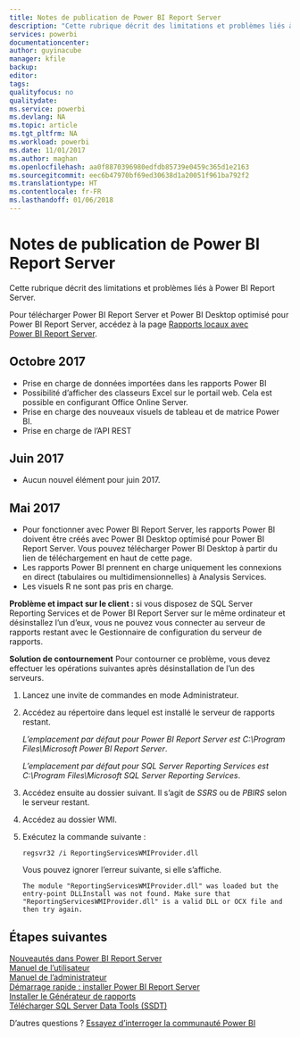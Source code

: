 ```yaml
---
title: Notes de publication de Power BI Report Server
description: "Cette rubrique décrit des limitations et problèmes liés à Power BI Report Server."
services: powerbi
documentationcenter: 
author: guyinacube
manager: kfile
backup: 
editor: 
tags: 
qualityfocus: no
qualitydate: 
ms.service: powerbi
ms.devlang: NA
ms.topic: article
ms.tgt_pltfrm: NA
ms.workload: powerbi
ms.date: 11/01/2017
ms.author: maghan
ms.openlocfilehash: aa0f8870396980edfdb85739e0459c365d1e2163
ms.sourcegitcommit: eec6b47970bf69ed30638d1a20051f961ba792f2
ms.translationtype: HT
ms.contentlocale: fr-FR
ms.lasthandoff: 01/06/2018
---
```

# <a name="power-bi-report-server-release-notes"></a>Notes de publication de Power BI Report Server
Cette rubrique décrit des limitations et problèmes liés à Power BI Report Server.

Pour télécharger Power BI Report Server et Power BI Desktop optimisé pour Power BI Report Server, accédez à la page [Rapports locaux avec Power BI Report Server](https://powerbi.microsoft.com/report-server/).

## <a name="october-2017"></a>Octobre 2017
* Prise en charge de données importées dans les rapports Power BI
* Possibilité d’afficher des classeurs Excel sur le portail web. Cela est possible en configurant Office Online Server.
* Prise en charge des nouveaux visuels de tableau et de matrice Power BI.
* Prise en charge de l’API REST

## <a name="june-2017"></a>Juin 2017
* Aucun nouvel élément pour juin 2017.

## <a name="may-2017"></a>Mai 2017
* Pour fonctionner avec Power BI Report Server, les rapports Power BI doivent être créés avec Power BI Desktop optimisé pour Power BI Report Server. Vous pouvez télécharger Power BI Desktop à partir du lien de téléchargement en haut de cette page.
* Les rapports Power BI prennent en charge uniquement les connexions en direct (tabulaires ou multidimensionnelles) à Analysis Services.
* Les visuels R ne sont pas pris en charge.

**Problème et impact sur le client :** si vous disposez de SQL Server Reporting Services et de Power BI Report Server sur le même ordinateur et désinstallez l’un d’eux, vous ne pouvez vous connecter au serveur de rapports restant avec le Gestionnaire de configuration du serveur de rapports.

**Solution de contournement** Pour contourner ce problème, vous devez effectuer les opérations suivantes après désinstallation de l’un des serveurs.

1. Lancez une invite de commandes en mode Administrateur.
2. Accédez au répertoire dans lequel est installé le serveur de rapports restant.
   
    *L’emplacement par défaut pour Power BI Report Server est C:\Program Files\Microsoft Power BI Report Server*.
   
    *L’emplacement par défaut pour SQL Server Reporting Services est C:\Program Files\Microsoft SQL Server Reporting Services*.
3. Accédez ensuite au dossier suivant. Il s’agit de *SSRS* ou de *PBIRS* selon le serveur restant.
4. Accédez au dossier WMI.
5. Exécutez la commande suivante :
   
    ```
    regsvr32 /i ReportingServicesWMIProvider.dll
    ```
   
    Vous pouvez ignorer l’erreur suivante, si elle s’affiche.
   
    ```
    The module "ReportingServicesWMIProvider.dll" was loaded but the entry-point DLLInstall was not found. Make sure that "ReportingServicesWMIProvider.dll" is a valid DLL or OCX file and then try again.
    ```

## <a name="next-steps"></a>Étapes suivantes
[Nouveautés dans Power BI Report Server](whats-new.md)  
[Manuel de l’utilisateur](user-handbook-overview.md)  
[Manuel de l’administrateur](admin-handbook-overview.md)  
[Démarrage rapide : installer Power BI Report Server](quickstart-install-report-server.md)  
[Installer le Générateur de rapports](https://docs.microsoft.com/sql/reporting-services/install-windows/install-report-builder)  
[Télécharger SQL Server Data Tools (SSDT)](http://go.microsoft.com/fwlink/?LinkID=616714)

D’autres questions ? [Essayez d’interroger la communauté Power BI](https://community.powerbi.com/)


